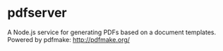# pdfserver
A Node.js service for generating PDFs based on a document templates. Powered by pdfmake: http://pdfmake.org/
